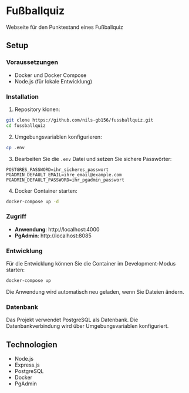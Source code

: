 # Fußballquiz
Webseite für den Punktestand eines Fußballquiz

## Setup

### Voraussetzungen
- Docker und Docker Compose
- Node.js (für lokale Entwicklung)

### Installation

1. Repository klonen:
```bash
git clone https://github.com/nils-gb156/fussballquiz.git
cd fussballquiz
```

2. Umgebungsvariablen konfigurieren:
```bash
cp .env
```

3. Bearbeiten Sie die `.env` Datei und setzen Sie sichere Passwörter:
```
POSTGRES_PASSWORD=ihr_sicheres_passwort
PGADMIN_DEFAULT_EMAIL=ihre_email@example.com
PGADMIN_DEFAULT_PASSWORD=ihr_pgadmin_passwort
```

4. Docker Container starten:
```bash
docker-compose up -d
```

### Zugriff

- **Anwendung**: http://localhost:4000
- **PgAdmin**: http://localhost:8085

### Entwicklung

Für die Entwicklung können Sie die Container im Development-Modus starten:
```bash
docker-compose up
```

Die Anwendung wird automatisch neu geladen, wenn Sie Dateien ändern.

### Datenbank

Das Projekt verwendet PostgreSQL als Datenbank. Die Datenbankverbindung wird über Umgebungsvariablen konfiguriert.

## Technologien

- Node.js
- Express.js
- PostgreSQL
- Docker
- PgAdmin
